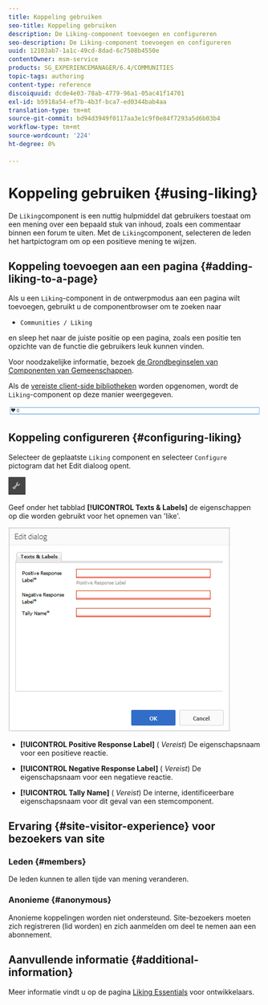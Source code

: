 ```yaml
---
title: Koppeling gebruiken
seo-title: Koppeling gebruiken
description: De Liking-component toevoegen en configureren
seo-description: De Liking-component toevoegen en configureren
uuid: 12103ab7-1a1c-49cd-8dad-6c7508b4550e
contentOwner: msm-service
products: SG_EXPERIENCEMANAGER/6.4/COMMUNITIES
topic-tags: authoring
content-type: reference
discoiquuid: dcde4e03-78ab-4779-96a1-05ac41f14701
exl-id: b5918a54-ef7b-4b3f-bca7-ed0344bab4aa
translation-type: tm+mt
source-git-commit: bd94d3949f0117aa3e1c9f0e84f7293a5d6b03b4
workflow-type: tm+mt
source-wordcount: '224'
ht-degree: 0%

---
```


# Koppeling gebruiken {#using-liking}

De `Liking`component is een nuttig hulpmiddel dat gebruikers toestaat om een mening over een bepaald stuk van inhoud, zoals een commentaar binnen een forum te uiten. Met de `Liking`component, selecteren de leden het hartpictogram om op een positieve mening te wijzen.

## Koppeling toevoegen aan een pagina {#adding-liking-to-a-page}

Als u een `Liking`-component in de ontwerpmodus aan een pagina wilt toevoegen, gebruikt u de componentbrowser om te zoeken naar

* `Communities / Liking`

en sleep het naar de juiste positie op een pagina, zoals een positie ten opzichte van de functie die gebruikers leuk kunnen vinden.

Voor noodzakelijke informatie, bezoek [de Grondbeginselen van Componenten van Gemeenschappen](basics.md).

Als de [vereiste client-side bibliotheken](essentials-liking.md#essentials-for-client-side) worden opgenomen, wordt de `Liking`-component op deze manier weergegeven.

![chlimage_1-93](assets/chlimage_1-93.png)

## Koppeling configureren {#configuring-liking}

Selecteer de geplaatste `Liking` component en selecteer `Configure` pictogram dat het Edit dialoog opent.

![chlimage_1-94](assets/chlimage_1-94.png)

Geef onder het tabblad **[!UICONTROL Texts & Labels]** de eigenschappen op die worden gebruikt voor het opnemen van &#39;like&#39;.

![chlimage_1-95](assets/chlimage_1-95.png)

* **[!UICONTROL Positive Response Label]**
(
*Vereist*) De eigenschapsnaam voor een positieve reactie.

* **[!UICONTROL Negative Response Label]**
(
*Vereist*) De eigenschapsnaam voor een negatieve reactie.

* **[!UICONTROL Tally Name]**
(
*Vereist*) De interne, identificeerbare eigenschapsnaam voor dit geval van een stemcomponent.

## Ervaring {#site-visitor-experience} voor bezoekers van site

### Leden {#members}

De leden kunnen te allen tijde van mening veranderen.

### Anonieme {#anonymous}

Anonieme koppelingen worden niet ondersteund. Site-bezoekers moeten zich registreren (lid worden) en zich aanmelden om deel te nemen aan een abonnement.

## Aanvullende informatie {#additional-information}

Meer informatie vindt u op de pagina [Liking Essentials](essentials-liking.md) voor ontwikkelaars.
